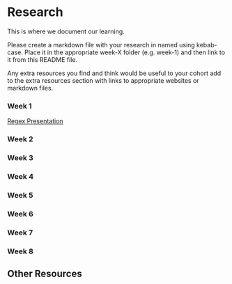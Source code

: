 # Research
This is where we document our learning.

Please create a markdown file with your research in named using kebab-case. Place it in the appropriate week-X folder (e.g. week-1) and then link to it from this README file.

Any extra resources you find and think would be useful to your cohort add to the extra resources section with links to appropriate websites or markdown files.

### Week 1
[Regex Presentation](https://docs.google.com/presentation/d/1ZQwmUWKE5sQj_z8yYSKQ4nGhLJvAxFDmy4NnSkX_S0o/edit#slide=id.g343407d4b5_0_40)

### Week 2

### Week 3

### Week 4

### Week 5

### Week 6

### Week 7

### Week 8

## Other Resources
